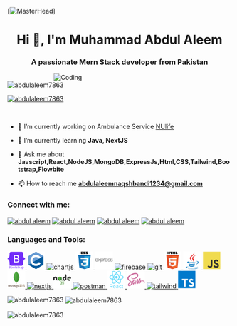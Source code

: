 
[![MasterHead](https://i.giphy.com/media/v1.Y2lkPTc5MGI3NjExNzNnd3hrcjFsaHo3MDc0NzJzajR5eXllc25xbzFhM2cxNWgxeTdxMyZlcD12MV9pbnRlcm5hbF9naWZfYnlfaWQmY3Q9Zw/yVUwmr64Ldc3MfSu0I/giphy.gif)]
<h1 align="center">Hi 👋, I'm Muhammad Abdul Aleem</h1>
<h3 align="center">A passionate Mern Stack developer from Pakistan</h3>
<img align="right" alt="Coding" width="400" src="https://images.search.yahoo.com/images/view;_ylt=AwrgNVtzJcdmhQMrg0CJzbkF;_ylu=c2VjA3NyBHNsawNpbWcEb2lkAzQwNzgyYWY2MDJhMmI5NDk5ODA5N2ZhOTJhZjNkNzZkBGdwb3MDMTIEaXQDYmluZw--?back=https%3A%2F%2Fimages.search.yahoo.com%2Fsearch%2Fimages%3Fp%3Dgithub%2Bbackground%2Bimage%26type%3DE210US91215G0%26fr%3Dmcafee%26fr2%3Dpiv-web%26tab%3Dorganic%26ri%3D12&w=1920&h=1080&imgurl=wallpaperaccess.com%2Ffull%2F3415145.png&rurl=https%3A%2F%2Fwallpaperaccess.com%2Fgithub&size=341.2KB&p=github+background+image&oid=40782af602a2b94998097fa92af3d76d&fr2=piv-web&fr=mcafee&tt=GitHub+Wallpapers+-+Top+Free+GitHub+Backgrounds+-+WallpaperAccess&b=0&ni=21&no=12&ts=&tab=organic&sigr=8lbAvzYUL9pJ&sigb=ANhW.QVCA_D6&sigi=M4YdYwjhwDse&sigt=fpbTwkyjMYAe&.crumb=vJr.3mAWfUU&fr=mcafee&fr2=piv-web&type=E210US91215G0">

<p align="left"> <img src="https://komarev.com/ghpvc/?username=abdulaleem7863&label=Profile%20views&color=0e75b6&style=flat" alt="abdulaleem7863" /> </p>

<p align="left"> <a href="https://github.com/ryo-ma/github-profile-trophy"><img src="https://github-profile-trophy.vercel.app/?username=abdulaleem7863" alt="abdulaleem7863" /></a> </p>

<p align="left"> <a href="https://twitter.com/" target="blank"><img src="https://img.shields.io/twitter/follow/?logo=twitter&style=for-the-badge" alt="" /></a> </p>

- 🔭 I’m currently working on Ambulance Service [NUlife](https://github.com/AbdulAleem7863/HospitalProject.git)

- 🌱 I’m currently learning **Java, NextJS**

- 💬 Ask me about **Javscript,React,NodeJS,MongoDB,ExpressJs,Html,CSS,Tailwind,Bootstrap,Flowbite**

- 📫 How to reach me **abdulaleemnaqshbandi1234@gmail.com**

<h3 align="left">Connect with me:</h3>
<p align="left">
<a href="https://linkedin.com/in/abdul aleem" target="blank"><img align="center" src="https://raw.githubusercontent.com/rahuldkjain/github-profile-readme-generator/master/src/images/icons/Social/linked-in-alt.svg" alt="abdul aleem" height="30" width="40" /></a>
<a href="https://fb.com/abdul aleem" target="blank"><img align="center" src="https://raw.githubusercontent.com/rahuldkjain/github-profile-readme-generator/master/src/images/icons/Social/facebook.svg" alt="abdul aleem" height="30" width="40" /></a>
<a href="https://instagram.com/abdul aleem" target="blank"><img align="center" src="https://raw.githubusercontent.com/rahuldkjain/github-profile-readme-generator/master/src/images/icons/Social/instagram.svg" alt="abdul aleem" height="30" width="40" /></a>
<a href="https://www.youtube.com/c/abdul aleem" target="blank"><img align="center" src="https://raw.githubusercontent.com/rahuldkjain/github-profile-readme-generator/master/src/images/icons/Social/youtube.svg" alt="abdul aleem" height="30" width="40" /></a>
</p>

<h3 align="left">Languages and Tools:</h3>
<p align="left"> <a href="https://getbootstrap.com" target="_blank" rel="noreferrer"> <img src="https://raw.githubusercontent.com/devicons/devicon/master/icons/bootstrap/bootstrap-plain-wordmark.svg" alt="bootstrap" width="40" height="40"/> </a> <a href="https://www.cprogramming.com/" target="_blank" rel="noreferrer"> <img src="https://raw.githubusercontent.com/devicons/devicon/master/icons/c/c-original.svg" alt="c" width="40" height="40"/> </a> <a href="https://www.chartjs.org" target="_blank" rel="noreferrer"> <img src="https://www.chartjs.org/media/logo-title.svg" alt="chartjs" width="40" height="40"/> </a> <a href="https://www.w3schools.com/css/" target="_blank" rel="noreferrer"> <img src="https://raw.githubusercontent.com/devicons/devicon/master/icons/css3/css3-original-wordmark.svg" alt="css3" width="40" height="40"/> </a> <a href="https://expressjs.com" target="_blank" rel="noreferrer"> <img src="https://raw.githubusercontent.com/devicons/devicon/master/icons/express/express-original-wordmark.svg" alt="express" width="40" height="40"/> </a> <a href="https://firebase.google.com/" target="_blank" rel="noreferrer"> <img src="https://www.vectorlogo.zone/logos/firebase/firebase-icon.svg" alt="firebase" width="40" height="40"/> </a> <a href="https://git-scm.com/" target="_blank" rel="noreferrer"> <img src="https://www.vectorlogo.zone/logos/git-scm/git-scm-icon.svg" alt="git" width="40" height="40"/> </a> <a href="https://www.w3.org/html/" target="_blank" rel="noreferrer"> <img src="https://raw.githubusercontent.com/devicons/devicon/master/icons/html5/html5-original-wordmark.svg" alt="html5" width="40" height="40"/> </a> <a href="https://www.java.com" target="_blank" rel="noreferrer"> <img src="https://raw.githubusercontent.com/devicons/devicon/master/icons/java/java-original.svg" alt="java" width="40" height="40"/> </a> <a href="https://developer.mozilla.org/en-US/docs/Web/JavaScript" target="_blank" rel="noreferrer"> <img src="https://raw.githubusercontent.com/devicons/devicon/master/icons/javascript/javascript-original.svg" alt="javascript" width="40" height="40"/> </a> <a href="https://www.mongodb.com/" target="_blank" rel="noreferrer"> <img src="https://raw.githubusercontent.com/devicons/devicon/master/icons/mongodb/mongodb-original-wordmark.svg" alt="mongodb" width="40" height="40"/> </a> <a href="https://nextjs.org/" target="_blank" rel="noreferrer"> <img src="https://cdn.worldvectorlogo.com/logos/nextjs-2.svg" alt="nextjs" width="40" height="40"/> </a> <a href="https://nodejs.org" target="_blank" rel="noreferrer"> <img src="https://raw.githubusercontent.com/devicons/devicon/master/icons/nodejs/nodejs-original-wordmark.svg" alt="nodejs" width="40" height="40"/> </a> <a href="https://postman.com" target="_blank" rel="noreferrer"> <img src="https://www.vectorlogo.zone/logos/getpostman/getpostman-icon.svg" alt="postman" width="40" height="40"/> </a> <a href="https://reactjs.org/" target="_blank" rel="noreferrer"> <img src="https://raw.githubusercontent.com/devicons/devicon/master/icons/react/react-original-wordmark.svg" alt="react" width="40" height="40"/> </a> <a href="https://sass-lang.com" target="_blank" rel="noreferrer"> <img src="https://raw.githubusercontent.com/devicons/devicon/master/icons/sass/sass-original.svg" alt="sass" width="40" height="40"/> </a> <a href="https://tailwindcss.com/" target="_blank" rel="noreferrer"> <img src="https://www.vectorlogo.zone/logos/tailwindcss/tailwindcss-icon.svg" alt="tailwind" width="40" height="40"/> </a> <a href="https://www.typescriptlang.org/" target="_blank" rel="noreferrer"> <img src="https://raw.githubusercontent.com/devicons/devicon/master/icons/typescript/typescript-original.svg" alt="typescript" width="40" height="40"/> </a> </p>

<p><img align="left" src="https://github-readme-stats.vercel.app/api/top-langs?username=abdulaleem7863&show_icons=true&locale=en&layout=compact" alt="abdulaleem7863" /></p>

<p>&nbsp;<img align="center" src="https://github-readme-stats.vercel.app/api?username=abdulaleem7863&show_icons=true&locale=en" alt="abdulaleem7863" /></p>

<p><img align="center" src="https://github-readme-streak-stats.herokuapp.com/?user=abdulaleem7863&" alt="abdulaleem7863" /></p>
